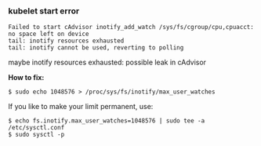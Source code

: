 ### kubelet start error

```shell
Failed to start cAdvisor inotify_add_watch /sys/fs/cgroup/cpu,cpuacct: no space left on device
tail: inotify resources exhausted
tail: inotify cannot be used, reverting to polling
```

maybe inotify resources exhausted: possible leak in cAdvisor

**How to fix:**

```shell
$ sudo echo 1048576 > /proc/sys/fs/inotify/max_user_watches
```

If you like to make your limit permanent, use:

```shell
$ echo fs.inotify.max_user_watches=1048576 | sudo tee -a /etc/sysctl.conf
$ sudo sysctl -p
```